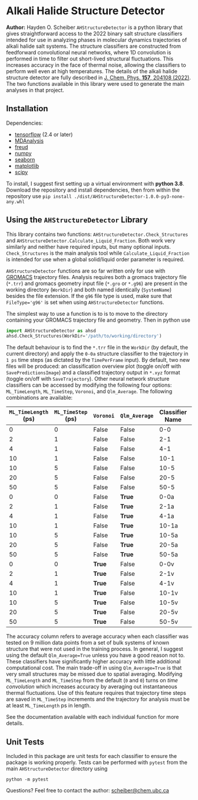 # Alkali Halide Structure Detector
**Author:** Hayden O. Scheiber
`AHStructureDetector` is a python library that gives straightforward access to the 2022 binary salt structure classifiers intended for use in analyzing phases in molecular dynamics trajectories of alkali halide salt systems. The structure classifiers are constructed from feedforward convolutional neural networks, where 1D convolution is performed in time to filter out short-lived structural fluctuations. This increases accuracy in the face of thermal noise, allowing the classifiers to perform well even at high temperatures. The details of the alkali halide structure detector are fully described in [J. Chem. Phys. **157**, 204108 (2022)](https://aip.scitation.org/doi/10.1063/5.0122274). The two functions available in this library were used to generate the main analyses in that project.

## Installation

Dependencies:
 - [tensorflow](https://www.tensorflow.org/) (2.4 or later)
 - [MDAnalysis](https://www.mdanalysis.org/)
 - [freud](https://freud.readthedocs.io/)
 - [numpy](https://numpy.org/)
 - [seaborn](https://seaborn.pydata.org/)
 - [matplotlib](https://matplotlib.org/)
 - [scipy](https://scipy.org/)

To install, I suggest first setting up a virtual environment with **python 3.8**. 
Download the repository and install dependencies, then from within the repository use `pip install ./dist/AHStructureDetector-1.0.0-py3-none-any.whl`

## Using the `AHStructureDetector` Library
This library contains two functions: `AHStructureDetector.Check_Structures` and `AHStructureDetector.Calculate_Liquid_Fraction`. Both work very similarly and neither have required inputs, but many optional inputs. `Check_Structures` is the main analysis tool while `Calculate_Liquid_Fraction` is intended for use when a global solid/liquid order parameter is required.

`AHStructureDetector` functions are so far written only for use with [GROMACS](https://www.gromacs.org/) trajectory files. Analysis requires both a gromacs trajectory file (`*.trr`) and gromacs geometry input file (`*.gro` or `*.g96`) are present in the working directory (`WorkDir`) and both named identically (`SystemName`) besides the file extension. If the `g96` file type is used, make sure that `FileType='g96'` is set when using `AHStructureDetector` functions.

The simplest way to use a function is to is to move to the directory containing your GROMACS trajectory file and  geometry. Then in python  use
```python
import AHStructureDetector as ahsd
ahsd.Check_Structures(WorkDir='/path/to/working/directory')
```
The default behaviour is to find the `*.trr` file in the `WorkDir` (by default, the current directory) and apply the `0-0a` structure classifier to the trajectory in `1 ps` time steps (as dictated by the `TimePerFrame` input). By default, two new files will be produced: an classification overview plot (toggle on/off with `SavePredictionsImage`) and a classified trajectory output in `*.xyz` format (toggle on/off with `SaveTrajectory`). Other neural network structure classifiers can be accessed by modifying the following four options: `ML_TimeLength`, `ML_TimeStep`,  `Voronoi`,  and `Qlm_Average`. The following combinations are available:

| `ML_TimeLength` (ps) | `ML_TimeStep` (ps) | `Voronoi` | `Qlm_Average` | Classifier Name | Accuracy (%) |
|--|--|--|--|--|--|
|0|0|False|False|0-0|91.61|
|2|1|False|False|2-1|98.37|
|4|1|False|False|4-1|99.41|
|10|1|False|False|10-1|99.90|
|10|5|False|False|10-5|98.35|
|20|5|False|False|20-5|99.33|
|50|5|False|False|50-5|99.90|
|0|0|False|**True**|0-0a|99.58|
|2|1|False|**True**|2-1a|99.94|
|4|1|False|**True**|4-1a|99.97|
|10|1|False|**True**|10-1a|99.99|
|10|5|False|**True**|10-5a|98.95|
|20|5|False|**True**|20-5a|99.97|
|50|5|False|**True**|50-5a|99.99|
|0|0|**True**|False|0-0v|92.50|
|2|1|**True**|False|2-1v|98.49|
|4|1|**True**|False|4-1v|99.23|
|10|1|**True**|False|10-1v|99.74|
|10|5|**True**|False|10-5v|98.42|
|20|5|**True**|False|20-5v|99.25|
|50|5|**True**|False|50-5v|99.82|
The accuracy column refers to average accuracy when each classifier was tested on 9 million data points from a set of bulk systems of known structure that were not used in the training process. In general, I suggest using the default `Qlm_Average=True` unless you have a good reason not to. These classifiers have significantly higher accuracy with little additional computational cost. The main trade-off in using `Qlm_Average=True` is that very small structures may be missed due to spatial averaging. Modifying `ML_TimeLength` and `ML_TimeStep` from the default (`0` and `0`) turns on *time convolution* which increases accuracy by averaging out instantaneous thermal fluctuations. Use of this feature requires that trajectory time steps are saved in `ML_TimeStep` increments and the trajectory for analysis must be at least `ML_TimeLength` ps in length.

See the documentation available with each individual function for more details.

## Unit Tests
Included in this package are unit tests for each classifier to ensure the package is working properly.
Tests can be performed with `pytest` from the main `AHStructureDetector` directory using

    python -m pytest

Questions? Feel free to contact the author: scheiber@chem.ubc.ca